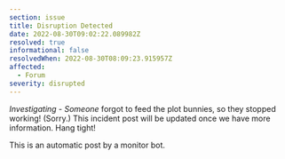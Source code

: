 ```yaml
---
section: issue
title: Disruption Detected
date: 2022-08-30T09:02:22.089982Z
resolved: true
informational: false
resolvedWhen: 2022-08-30T08:09:23.915957Z
affected:
  - Forum
severity: disrupted
---
```

*Investigating* - _Someone_ forgot to feed the plot bunnies, so they stopped working! (Sorry.) This incident post will be updated once we have more information. Hang tight!

This is an automatic post by a monitor bot.
        